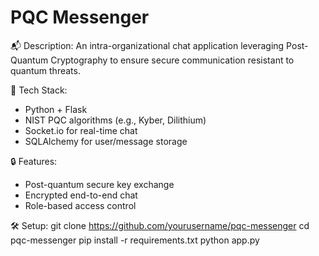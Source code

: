 # PQC Messenger

📬 Description:
An intra-organizational chat application leveraging Post-Quantum Cryptography to ensure secure communication resistant to quantum threats.

🔧 Tech Stack:
- Python + Flask
- NIST PQC algorithms (e.g., Kyber, Dilithium)
- Socket.io for real-time chat
- SQLAlchemy for user/message storage

🔒 Features:
- Post-quantum secure key exchange
- Encrypted end-to-end chat
- Role-based access control

🛠️ Setup:
git clone https://github.com/yourusername/pqc-messenger
cd pqc-messenger
pip install -r requirements.txt
python app.py
